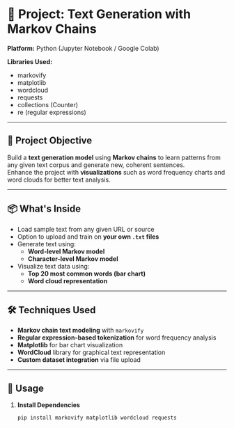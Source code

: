 # 📝 Project: Text Generation with Markov Chains  

**Platform:** Python (Jupyter Notebook / Google Colab)  

**Libraries Used:**  
- markovify  
- matplotlib  
- wordcloud  
- requests  
- collections (Counter)  
- re (regular expressions)  

---

## 🎯 Project Objective  
Build a **text generation model** using **Markov chains** to learn patterns from any given text corpus and generate new, coherent sentences.  
Enhance the project with **visualizations** such as word frequency charts and word clouds for better text analysis.  

---

## 📦 What's Inside  
- Load sample text from any given URL or source  
- Option to upload and train on **your own `.txt` files**  
- Generate text using:  
  - **Word-level Markov model**  
  - **Character-level Markov model**  
- Visualize text data using:  
  - **Top 20 most common words (bar chart)**  
  - **Word cloud representation**  

---

## 🛠 Techniques Used  
- **Markov chain text modeling** with `markovify`  
- **Regular expression-based tokenization** for word frequency analysis  
- **Matplotlib** for bar chart visualization  
- **WordCloud** library for graphical text representation  
- **Custom dataset integration** via file upload  

---

## 🚀 Usage  
1. **Install Dependencies**  
   ```bash
   pip install markovify matplotlib wordcloud requests
